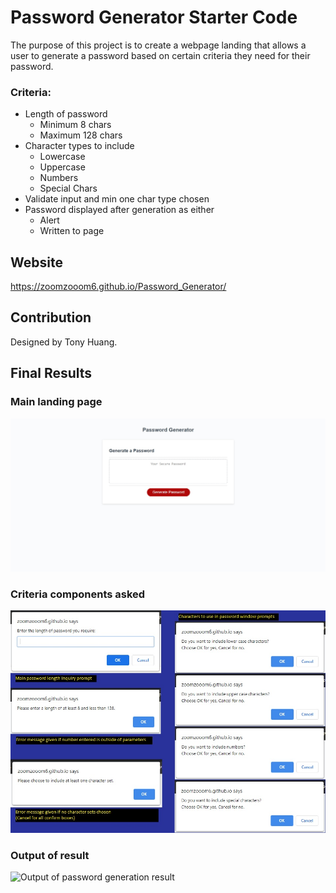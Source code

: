 # Password Generator Starter Code
The purpose of this project is to create a webpage landing that allows a user to generate a password based on certain criteria they need for their password.

### Criteria:
* Length of password 
    * Minimum 8 chars
    * Maximum 128 chars
* Character types to include
    * Lowercase
    * Uppercase
    * Numbers
    * Special Chars
* Validate input and min one char type chosen
* Password displayed after generation as either
    * Alert
    * Written to page

## Website
https://zoomzooom6.github.io/Password_Generator/

## Contribution
Designed by Tony Huang.

## Final Results

### Main landing page
<img src="./assets/images/MainLandPage.jpg" alt="Main landing page" />

### Criteria components asked
<img src="./assets/images/CriteriaComponentsAsked.jpg" alt="Criteria components asked" />

### Output of result
<img src="./assets/images/OutofResults.jpg" alt="Output of password generation result" />